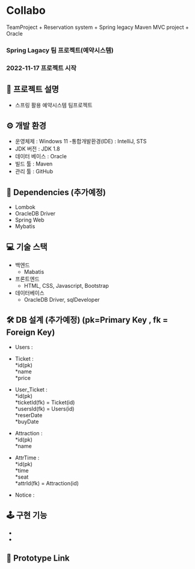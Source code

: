 # Collabo
TeamProject + Reservation system + Spring legacy Maven MVC project + Oracle

### Spring Lagacy 팀 프로젝트(예약시스템)
### 2022-11-17 프로젝트 시작

## 📢 프로젝트 설명
- 스프링 활용 예약시스템 팀프로젝트


## ⚙ 개발 환경
- 운영체제 : Windows 11
-통합개발환경(IDE) : IntelliJ, STS
- JDK 버전 : JDK 1.8
- 데이터 베이스 : Oracle
- 빌드 툴 : Maven
- 관리 툴 : GitHub


## 🔌 Dependencies (추가예정)
- Lombok
- OracleDB Driver
- Spring Web
- Mybatis


## 💻 기술 스택
- 백엔드
  - Mabatis
- 프론트엔드
  - HTML, CSS, Javascript, Bootstrap
- 데이터베이스
  - OracleDB Driver, sqlDeveloper


## 🛠 DB 설계 (추가예정) (pk=Primary Key , fk = Foreign Key)
- Users :

- Ticket :<br>
  *id(pk)<br>
  *name<br>
  *price
  
- User_Ticket :<br>
  *id(pk)<br>
  *ticketId(fk) = Ticket(id)<br>
  *usersId(fk) = Users(id)<br>
  *reserDate<br>
  *buyDate
  
- Attraction :<br>
  *id(pk)<br>
  *name

- AttrTime :<br>
  *id(pk)<br>
  *time<br>
  *seat<br>
  *attrId(fk) = Attraction(id)
  
- Notice :


## 🕹 구현 기능
- 
- 

## 🔗 Prototype Link
